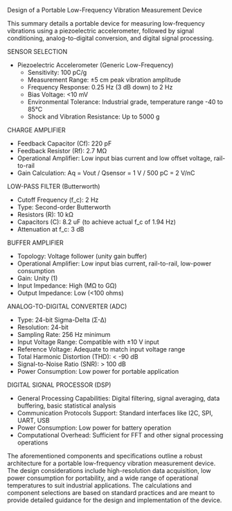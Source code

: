 Design of a Portable Low-Frequency Vibration Measurement Device

This summary details a portable device for measuring low-frequency vibrations using a piezoelectric accelerometer, followed by signal conditioning, analog-to-digital conversion, and digital signal processing.

SENSOR SELECTION
- Piezoelectric Accelerometer (Generic Low-Frequency)
  - Sensitivity: 100 pC/g
  - Measurement Range: ±5 cm peak vibration amplitude
  - Frequency Response: 0.25 Hz (3 dB down) to 2 Hz
  - Bias Voltage: <10 mV
  - Environmental Tolerance: Industrial grade, temperature range -40 to 85°C
  - Shock and Vibration Resistance: Up to 5000 g

CHARGE AMPLIFIER
- Feedback Capacitor (Cf): 220 pF
- Feedback Resistor (Rf): 2.7 MΩ
- Operational Amplifier: Low input bias current and low offset voltage, rail-to-rail
- Gain Calculation: Aq = Vout / Qsensor = 1 V / 500 pC = 2 V/nC

LOW-PASS FILTER (Butterworth)
- Cutoff Frequency (f_c): 2 Hz
- Type: Second-order Butterworth
- Resistors (R): 10 kΩ
- Capacitors (C): 8.2 uF (to achieve actual f_c of 1.94 Hz)
- Attenuation at f_c: 3 dB

BUFFER AMPLIFIER
- Topology: Voltage follower (unity gain buffer)
- Operational Amplifier: Low input bias current, rail-to-rail, low-power consumption
- Gain: Unity (1)
- Input Impedance: High (MΩ to GΩ)
- Output Impedance: Low (<100 ohms)

ANALOG-TO-DIGITAL CONVERTER (ADC)
- Type: 24-bit Sigma-Delta (Σ-Δ)
- Resolution: 24-bit
- Sampling Rate: 256 Hz minimum
- Input Voltage Range: Compatible with ±10 V input
- Reference Voltage: Adequate to match input voltage range
- Total Harmonic Distortion (THD): < -90 dB
- Signal-to-Noise Ratio (SNR): > 100 dB
- Power Consumption: Low power for portable application

DIGITAL SIGNAL PROCESSOR (DSP)
- General Processing Capabilities: Digital filtering, signal averaging, data buffering, basic statistical analysis
- Communication Protocols Support: Standard interfaces like I2C, SPI, UART, USB
- Power Consumption: Low power for battery operation
- Computational Overhead: Sufficient for FFT and other signal processing operations

The aforementioned components and specifications outline a robust architecture for a portable low-frequency vibration measurement device. The design considerations include high-resolution data acquisition, low power consumption for portability, and a wide range of operational temperatures to suit industrial applications. The calculations and component selections are based on standard practices and are meant to provide detailed guidance for the design and implementation of the device.